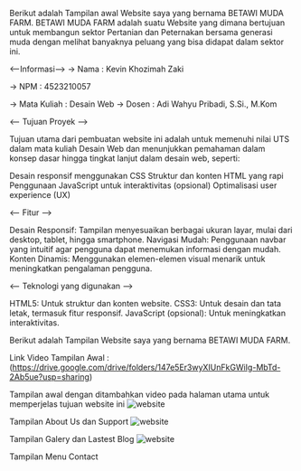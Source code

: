 Berikut adalah Tampilan awal Website saya yang bernama BETAWI MUDA FARM. BETAWI MUDA FARM adalah suatu Website yang dimana bertujuan untuk membangun sektor Pertanian dan Peternakan bersama generasi muda dengan melihat banyaknya peluang yang bisa didapat dalam sektor ini.

<--Informasi-->
 -> Nama   : Kevin Khozimah Zaki
 
 -> NPM    : 4523210057
 
 -> Mata Kuliah  : Desain Web
 -> Dosen  : Adi Wahyu Pribadi, S.Si., M.Kom

 <-- Tujuan Proyek -->

Tujuan utama dari pembuatan website ini adalah untuk memenuhi nilai UTS dalam mata kuliah Desain Web dan menunjukkan pemahaman dalam konsep dasar hingga tingkat lanjut dalam desain web, seperti:

Desain responsif menggunakan CSS
Struktur dan konten HTML yang rapi
Penggunaan JavaScript untuk interaktivitas (opsional)
Optimalisasi user experience (UX)

<-- Fitur -->

Desain Responsif: Tampilan menyesuaikan berbagai ukuran layar, mulai dari desktop, tablet, hingga smartphone.
Navigasi Mudah: Penggunaan navbar yang intuitif agar pengguna dapat menemukan informasi dengan mudah.
Konten Dinamis: Menggunakan elemen-elemen visual menarik untuk meningkatkan pengalaman pengguna.

<-- Teknologi yang digunakan -->

HTML5: Untuk struktur dan konten website.
CSS3: Untuk desain dan tata letak, termasuk fitur responsif.
JavaScript (opsional): Untuk meningkatkan interaktivitas.

Berikut adalah Tampilan Website saya yang bernama BETAWI MUDA FARM.

Link Video Tampilan Awal : (https://drive.google.com/drive/folders/147e5Er3wyXIUnFkGWiIg-MbTd-2Ab5ue?usp=sharing)

Tampilan awal dengan ditambahkan video pada halaman utama untuk memperjelas tujuan website ini
![website](https://github.com/user-attachments/assets/ca5c1827-d47d-4a16-907e-7ecd9d3f9ade)

Tampilan About Us dan Support
![website](https://github.com/user-attachments/assets/f709fd80-2de3-4af7-8c89-b6ec47c74e7b)

Tampilan Galery dan Lastest Blog
![website](https://github.com/user-attachments/assets/30410c5e-f7ae-4c51-bd6a-3eaa00822077)

Tampilan Menu Contact




